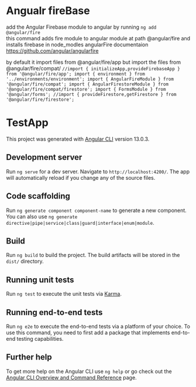 # Angualr fireBase
add the Angular Firebase module to angular by  running 
`ng add @angular/fire`  
this command adds fire module to angular module at path @angular/fire and installs firebase in node_modles
angularFire documentaion https://github.com/angular/angularfire

by default it import files from @angular/fire/app but import the files from @angular/fire/compat/
`//import { initializeApp,provideFirebaseApp } from '@angular/fire/app';
import { environment } from '../environments/environment';
import { AngularFireModule } from '@angular/fire/compat';
import { AngularFirestoreModule } from '@angular/fire/compat/firestore';
import { FormsModule } from '@angular/forms';
//import { provideFirestore,getFirestore } from '@angular/fire/firestore';`


# TestApp

This project was generated with [Angular CLI](https://github.com/angular/angular-cli) version 13.0.3.

## Development server

Run `ng serve` for a dev server. Navigate to `http://localhost:4200/`. The app will automatically reload if you change any of the source files.

## Code scaffolding

Run `ng generate component component-name` to generate a new component. You can also use `ng generate directive|pipe|service|class|guard|interface|enum|module`.

## Build

Run `ng build` to build the project. The build artifacts will be stored in the `dist/` directory.

## Running unit tests

Run `ng test` to execute the unit tests via [Karma](https://karma-runner.github.io).

## Running end-to-end tests

Run `ng e2e` to execute the end-to-end tests via a platform of your choice. To use this command, you need to first add a package that implements end-to-end testing capabilities.

## Further help

To get more help on the Angular CLI use `ng help` or go check out the [Angular CLI Overview and Command Reference](https://angular.io/cli) page.
